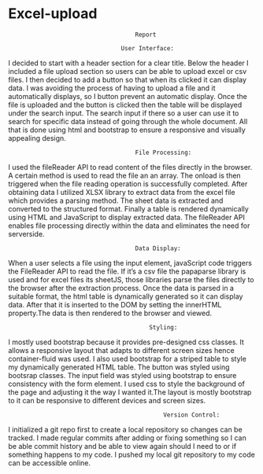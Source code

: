 # Excel-upload

                                        Report

                                    User Interface:
I decided to start with a header section for a clear title.
Below the header I included a file upload section so users can be able to upload excel or csv files. I then decided to add a button so that when its clicked it can display data. I was avoiding the process of having to upload a file and it automatically displays, so I button prevent an automatic display.
Once the file is uploaded and the button is clicked then the table will be displayed under the search input. The search input if there so a user can use it to search for specific data instead of going through the whole document. All that is done using html and bootstrap to ensure a responsive and visually appealing design.

                                        File Processing:
I used the fileReader API to read content of the files directly in the browser. A certain method is used to read the file an an array. The onload is then triggered when the file reading operation is successfully completed. After obtaining data I utilized XLSX library to extract data from the excel file which provides a parsing method. The sheet data is extracted and converted to the structured format. Finally a table is rendered dynamically using HTML and JavaScript to display extracted data. The fileReader API enables file processing directly within the data and eliminates the need for serverside.

					                    Data Display:
When a user selects a file using the input element, javaScript code triggers the FileReader API to read the file. If it’s a csv file the papaparse library is used and for excel files its sheetJS, those libraries parse the files directly to the browser after the extraction process.
Once the data is parsed in a suitable format, the html table is dynamically generated so it can display data. After that it is inserted to the DOM by setting the innerHTML property.The data is then rendered to the browser and viewed.


                                            Styling:
 I mostly used bootstrap because it provides pre-designed css classes. It allows a responsive layout that adapts to different screen sizes hence container-fluid was used. I also used bootstrap for a striped table to style my dynamically generated HTML table. The button was styled using bootsrap classes. The input field was styled using bootstrap to ensure consistency with the form element. I used css to style the background of the page and adjusting it the way I wanted it.The layout is mostly bootstrap to it can be responsive to different devices and screen sizes. 

						                        Version Control: 
I initialized a git repo first to create a local repository so changes can be tracked.
I made regular commits after adding or fixing something so I can be able commit history and be able to view again should I need to or if something happens to my code. I pushed my local git repository to my code can be accessible online.

